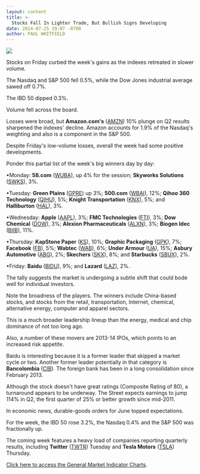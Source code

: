 ```yaml
---
layout: content
title: >-
  Stocks Fall In Lighter Trade, But Bullish Signs Developing
date: 2014-07-25 19:07 -0700
author: PAUL WHITFIELD
---
```






![](https://www.investors.com/wp-content/uploads/ibd-migrated-images/MPv_140728_635418994543034529.png)









Stocks on Friday curbed the week's gains as the indexes retreated in slower volume.


The Nasdaq and S&P 500 fell 0.5%, while the Dow Jones industrial average sawed off 0.7%.


The IBD 50 dipped 0.3%.


Volume fell across the board.


Losses were broad, but **Amazon.com's** ([AMZN](https://research.investors.com/quote.aspx?symbol=AMZN)) 10% plunge on Q2 results sharpened the indexes' decline. Amazon accounts for 1.9% of the Nasdaq's weighting and also is a component in the S&P 500.


Despite Friday's low-volume losses, overall the week had some positive developments.


Ponder this partial list of the week's big winners day by day:


•Monday: **58.com** ([WUBA](https://research.investors.com/quote.aspx?symbol=WUBA)), up 4% for the session; **Skyworks Solutions** ([SWKS](https://research.investors.com/quote.aspx?symbol=SWKS)), 3%.


•Tuesday: **Green Plains** ([GPRE](https://research.investors.com/quote.aspx?symbol=GPRE)) up 3%; **500.com** ([WBAI](https://research.investors.com/quote.aspx?symbol=WBAI)), 12%; **Qihoo 360 Technology** ([QIHU](https://research.investors.com/quote.aspx?symbol=QIHU)), 5%; **Knight Transportation** ([KNX](https://research.investors.com/quote.aspx?symbol=KNX)), 5%; and **Halliburton** ([HAL](https://research.investors.com/quote.aspx?symbol=HAL)), 3%.


•Wednesday: **Apple** ([AAPL](https://research.investors.com/quote.aspx?symbol=AAPL)), 3%; **FMC Technologies** ([FTI](https://research.investors.com/quote.aspx?symbol=FTI)), 3%; **Dow Chemical** ([DOW](https://research.investors.com/quote.aspx?symbol=DOW)), 3%; **Alexion Pharmaceuticals** ([ALXN](https://research.investors.com/quote.aspx?symbol=ALXN)), 3%; **Biogen Idec** ([BIIB](https://research.investors.com/quote.aspx?symbol=BIIB)), 11%.


•Thursday: **KapStone Paper** ([KS](https://research.investors.com/quote.aspx?symbol=KS)), 10%; **Graphic Packaging** ([GPK](https://research.investors.com/quote.aspx?symbol=GPK)), 7%; **Facebook** ([FB](https://research.investors.com/quote.aspx?symbol=FB)), 5%; **Wabtec** ([WAB](https://research.investors.com/quote.aspx?symbol=WAB)), 6%; **Under Armour** ([UA](https://research.investors.com/quote.aspx?symbol=UA)), 15%; **Asbury Automotive** ([ABG](https://research.investors.com/quote.aspx?symbol=ABG)), 2%; **Skechers** ([SKX](https://research.investors.com/quote.aspx?symbol=SKX)), 8%; and **Starbucks** ([SBUX](https://research.investors.com/quote.aspx?symbol=SBUX)), 2%.


•Friday: **Baidu** ([BIDU](https://research.investors.com/quote.aspx?symbol=BIDU)), 9%; and **Lazard** ([LAZ](https://research.investors.com/quote.aspx?symbol=LAZ)), 2%.


The tally suggests the market is undergoing a subtle shift that could bode well for individual investors.


Note the broadness of the players. The winners include China-based stocks, and stocks from the retail, transportation, Internet, chemical, alternative energy, computer and apparel sectors.


This is a much broader leadership lineup than the energy, medical and chip dominance of not too long ago.


Also, a number of these movers are 2013-14 IPOs, which points to an increased risk appetite.


Baidu is interesting because it is a former leader that skipped a market cycle or two. Another former leader potentially in that category is **Bancolombia** ([CIB](https://research.investors.com/quote.aspx?symbol=CIB)). The foreign bank has been in a long consolidation since February 2013.


Although the stock doesn't have great ratings (Composite Rating of 80), a turnaround appears to be underway. The Street expects earnings to jump 114% in Q2, the first quarter of 25% or better growth since mid-2011.


In economic news, durable-goods orders for June topped expectations.


For the week, the IBD 50 rose 3.2%, the Nasdaq 0.4% and the S&P 500 was fractionally up.


The coming week features a heavy load of companies reporting quarterly results, including **Twitter** ([TWTR](https://research.investors.com/quote.aspx?symbol=TWTR)) Tuesday and **Tesla Motors** ([TSLA](https://research.investors.com/quote.aspx?symbol=TSLA)) Thursday.


[Click here to access the General Market Indicator Charts](https://www.investors.com/pdf/GMI_072814.pdf).




